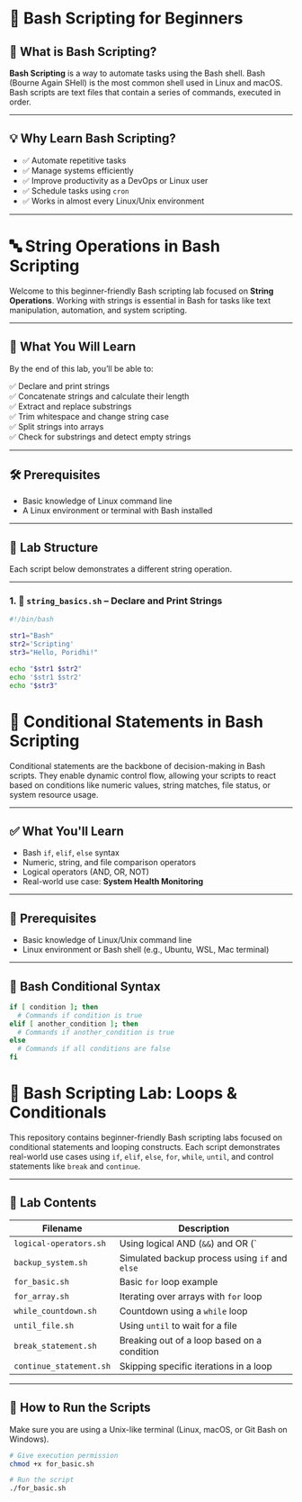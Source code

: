 # 🐧 Bash Scripting for Beginners

## 📘 What is Bash Scripting?

**Bash Scripting** is a way to automate tasks using the Bash shell. Bash (Bourne Again SHell) is the most common shell used in Linux and macOS. Bash scripts are text files that contain a series of commands, executed in order.

---

## 💡 Why Learn Bash Scripting?

- ✅ Automate repetitive tasks
- ✅ Manage systems efficiently
- ✅ Improve productivity as a DevOps or Linux user
- ✅ Schedule tasks using `cron`
- ✅ Works in almost every Linux/Unix environment

---

# 🔤 String Operations in Bash Scripting

Welcome to this beginner-friendly Bash scripting lab focused on **String Operations**. Working with strings is essential in Bash for tasks like text manipulation, automation, and system scripting.

---

## 🧠 What You Will Learn

By the end of this lab, you’ll be able to:

✅ Declare and print strings  
✅ Concatenate strings and calculate their length  
✅ Extract and replace substrings  
✅ Trim whitespace and change string case  
✅ Split strings into arrays  
✅ Check for substrings and detect empty strings  

---

## 🛠️ Prerequisites

- Basic knowledge of Linux command line
- A Linux environment or terminal with Bash installed

---

## 📁 Lab Structure

Each script below demonstrates a different string operation.

---

### 1. 📄 `string_basics.sh` – Declare and Print Strings

```bash
#!/bin/bash

str1="Bash"
str2='Scripting'
str3="Hello, Poridhi!"

echo "$str1 $str2" 
echo '$str1 $str2'
echo "$str3"
```
# 🧠 Conditional Statements in Bash Scripting

Conditional statements are the backbone of decision-making in Bash scripts. They enable dynamic control flow, allowing your scripts to react based on conditions like numeric values, string matches, file status, or system resource usage.

---

## ✅ What You'll Learn

- Bash `if`, `elif`, `else` syntax
- Numeric, string, and file comparison operators
- Logical operators (AND, OR, NOT)
- Real-world use case: **System Health Monitoring**

---

## 📌 Prerequisites

- Basic knowledge of Linux/Unix command line
- Linux environment or Bash shell (e.g., Ubuntu, WSL, Mac terminal)

---

## 🧱 Bash Conditional Syntax

```bash
if [ condition ]; then
  # Commands if condition is true
elif [ another_condition ]; then
  # Commands if another_condition is true
else
  # Commands if all conditions are false
fi
```

# 🐧 Bash Scripting Lab: Loops & Conditionals

This repository contains beginner-friendly Bash scripting labs focused on conditional statements and looping constructs. Each script demonstrates real-world use cases using `if`, `elif`, `else`, `for`, `while`, `until`, and control statements like `break` and `continue`.

---

## 📁 Lab Contents

| Filename               | Description                                      |
|------------------------|--------------------------------------------------|
| `logical-operators.sh` | Using logical AND (`&&`) and OR (`||`) operators |
| `backup_system.sh`     | Simulated backup process using `if` and `else`   |
| `for_basic.sh`         | Basic `for` loop example                         |
| `for_array.sh`         | Iterating over arrays with `for` loop            |
| `while_countdown.sh`   | Countdown using a `while` loop                   |
| `until_file.sh`        | Using `until` to wait for a file                 |
| `break_statement.sh`   | Breaking out of a loop based on a condition      |
| `continue_statement.sh`| Skipping specific iterations in a loop           |

---

## 🚀 How to Run the Scripts

Make sure you are using a Unix-like terminal (Linux, macOS, or Git Bash on Windows).

```bash
# Give execution permission
chmod +x for_basic.sh

# Run the script
./for_basic.sh

